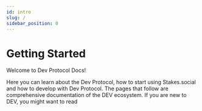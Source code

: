 ```yaml
---
id: intro
slug: /
sidebar_position: 0
---
```


# Getting Started

Welcome to Dev Protocol Docs!

Here you can learn about the Dev Protocol, how to start using Stakes.social and how to develop with Dev Protocol.
The pages that follow are comprehensive documentation of the DEV ecosystem.
If you are new to DEV, you might want to read
